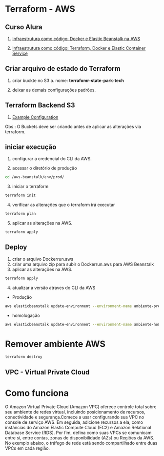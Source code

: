 # Terraform - AWS

## Curso Alura
1. [Infraestrutura como código: Docker e Elastic Beanstalk na AWS](https://cursos.alura.com.br/course/infraestrutura-codigo-docker-elastic-beanstalk-aws)

2. [Infraestrutura como código: Terraform, Docker e Elastic Container Service](https://cursos.alura.com.br/course/infraestrutura-codigo-terraform-docker-elastic-container-service-aws)

 ## Criar arquivo de estado do Terraform

 1. criar buckte no S3
    a. nome: **terrafomr-state-park-tech**

1. deixar as demais configurações padrões.

## Terraform Backend S3
1. [Example Configuration
](https://developer.hashicorp.com/terraform/language/settings/backends/s3)

Obs.: O Buckets deve ser criando antes de aplicar as alterações via terraform.

## iniciar execução
1. configurar a credencial do CLI da AWS.
   
2. acessar o diretório de produção

```sh
cd /aws-beanstalk/env/prod/
```

3. iniciar o terraform

```sh
terraform init
```

4. verificar as alterações que o terraform irá executar

```sh
terraform plan
```

5. aplicar as alterações na AWS.

```sh
terraform apply
```

## Deploy

1. criar o arquivo Dockerrun.aws
2. criar uma arquivo zip para subir o Dockerrun.aws para AWS Beanstalk
3. aplicar as alterações na AWS.

```sh
terraform apply
```
4. atualizar a versão atraves do CLI da AWS 

* Produção 
```sh
aws elasticbeanstalk update-environment --environment-name ambiente-producao --version-label ambiente-producao
```

* homologação
```sh
aws elasticbeanstalk update-environment --environment-name ambiente-homologacao --version-label ambiente-homologacao
```

# Remover ambiente AWS

```sh
terraform destroy
```


## VPC - Virtual Private Cloud

# Como funciona

O Amazon Virtual Private Cloud (Amazon VPC) oferece controle total sobre seu ambiente de redes virtual, incluindo posicionamento de recursos, conectividade e segurança.Comece a usar configurando sua VPC no console de serviço AWS. Em seguida, adicione recursos a ela, como instâncias do Amazon Elastic Compute Cloud (EC2) e Amazon Relational Database Service (RDS). Por fim, defina como suas VPCs se comunicam entre si, entre contas, zonas de disponibilidade (AZs) ou Regiões da AWS. No exemplo
abaixo, o tráfego de rede está sendo compartilhado entre duas VPCs em cada região.